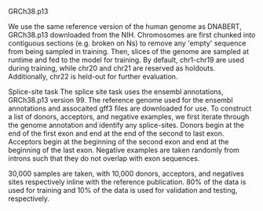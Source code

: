 GRCh38.p13

We use the same reference version of the human genome as DNABERT, GRCh38.p13 downloaded from the NIH. Chromosomes are first chunked into contiguous sections (e.g. broken on Ns) to remove any 'empty' sequence from being sampled in training. Then, slices of the genome are sampled at runtime and fed to the model for training. By default, chr1-chr19 are used during training, while chr20 and chr21 are reserved as holdouts. Additionally, chr22 is held-out for further evaluation.

Splice-site task
The splice site task uses the ensembl annotations, GRCh38.p13 version 99. The reference genome used for the ensembl annotations and assocaited gff3 files are downloaded for use. To construct a list of donors, acceptors, and negative examples, we first iterate through the genome annotation and identify any splice-sites. Donors begin at the end of the first exon and end at the end of the second to last exon. Acceptors begin at the beginning of the second exon and end at the beginning of the last exon. Negative examples are taken randomly from introns such that they do not overlap with exon sequences.

30,000 samples are taken, with 10,000 donors, acceptors, and negatives sites respectively inline with the reference publication. 80% of the data is used for training and 10% of the data is used for validation and testing, respectively.
